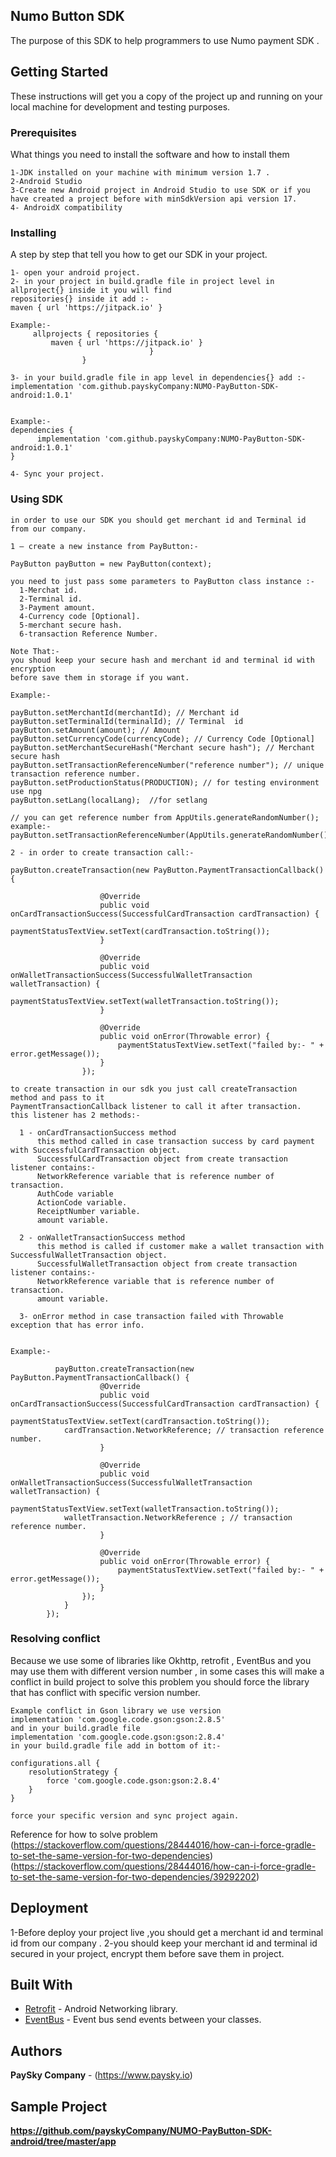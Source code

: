 ## Numo Button SDK

The purpose of this SDK to help programmers to use Numo payment SDK .

## Getting Started

These instructions will get you a copy of the project up and running on your local machine for development and testing purposes.

### Prerequisites

What things you need to install the software and how to install them

```
1-JDK installed on your machine with minimum version 1.7 .
2-Android Studio
3-Create new Android project in Android Studio to use SDK or if you have created a project before with minSdkVersion api version 17.
4- AndroidX compatibility
```

### Installing

A step by step that tell you how to get our SDK in your project.

```
1- open your android project.
2- in your project in build.gradle file in project level in allproject{} inside it you will find
repositories{} inside it add :-
maven { url 'https://jitpack.io' }

Example:-
     allprojects { repositories {
         maven { url 'https://jitpack.io' }
                               }
                }
			  
3- in your build.gradle file in app level in dependencies{} add :-    
implementation 'com.github.payskyCompany:NUMO-PayButton-SDK-android:1.0.1'


Example:-
dependencies {
      implementation 'com.github.payskyCompany:NUMO-PayButton-SDK-android:1.0.1'
}

4- Sync your project.

```

### Using SDK

```
in order to use our SDK you should get merchant id and Terminal id from our company.

1 – create a new instance from PayButton:-  

PayButton payButton = new PayButton(context);

you need to just pass some parameters to PayButton class instance :-
  1-Merchat id.
  2-Terminal id.
  3-Payment amount.
  4-Currency code [Optional].
  5-merchant secure hash.
  6-transaction Reference Number.
  
Note That:-
you shoud keep your secure hash and merchant id and terminal id with encryption 
before save them in storage if you want.

Example:-

payButton.setMerchantId(merchantId); // Merchant id
payButton.setTerminalId(terminalId); // Terminal  id
payButton.setAmount(amount); // Amount
payButton.setCurrencyCode(currencyCode); // Currency Code [Optional]
payButton.setMerchantSecureHash("Merchant secure hash"); // Merchant secure hash
payButton.setTransactionReferenceNumber("reference number"); // unique transaction reference number.
payButton.setProductionStatus(PRODUCTION); // for testing environment use npg
payButton.setLang(localLang);  //for setlang 

// you can get reference number from AppUtils.generateRandomNumber();
example:-        
payButton.setTransactionReferenceNumber(AppUtils.generateRandomNumber());
       
2 - in order to create transaction call:-

payButton.createTransaction(new PayButton.PaymentTransactionCallback() {

                    @Override
                    public void onCardTransactionSuccess(SuccessfulCardTransaction cardTransaction) {
                        paymentStatusTextView.setText(cardTransaction.toString());
                    }

                    @Override
                    public void onWalletTransactionSuccess(SuccessfulWalletTransaction walletTransaction) {
                        paymentStatusTextView.setText(walletTransaction.toString());
                    }

                    @Override
                    public void onError(Throwable error) {
                        paymentStatusTextView.setText("failed by:- " + error.getMessage());
                    }
                });

to create transaction in our sdk you just call createTransaction method and pass to it
PaymentTransactionCallback listener to call it after transaction.
this listener has 2 methods:-

  1 - onCardTransactionSuccess method
      this method called in case transaction success by card payment with SuccessfulCardTransaction object.
      SuccessfulCardTransaction object from create transaction listener contains:-
      NetworkReference variable that is reference number of transaction.
      AuthCode variable
      ActionCode variable.
      ReceiptNumber variable.
      amount variable.
      
  2 - onWalletTransactionSuccess method 
      this method is called if customer make a wallet transaction with SuccessfulWalletTransaction object.
      SuccessfulWalletTransaction object from create transaction listener contains:-
      NetworkReference variable that is reference number of transaction.
      amount variable.
      
  3- onError method in case transaction failed with Throwable exception that has error info.
  
  
Example:- 

          payButton.createTransaction(new PayButton.PaymentTransactionCallback() {
                    @Override
                    public void onCardTransactionSuccess(SuccessfulCardTransaction cardTransaction) {
                        paymentStatusTextView.setText(cardTransaction.toString());
			cardTransaction.NetworkReference; // transaction reference number.
                    }

                    @Override
                    public void onWalletTransactionSuccess(SuccessfulWalletTransaction walletTransaction) {
                        paymentStatusTextView.setText(walletTransaction.toString());
			walletTransaction.NetworkReference ; // transaction reference number.
                    }

                    @Override
                    public void onError(Throwable error) {
                        paymentStatusTextView.setText("failed by:- " + error.getMessage());
                    }
                });
            }
        });

```

### Resolving conflict

Because we use some of libraries like Okhttp, retrofit , EventBus and you may use them with different version number ,
in some cases this will make a conflict in build project to solve this problem you should force the library that has conflict
with specific version number.
```
Example conflict in Gson library we use version  
implementation 'com.google.code.gson:gson:2.8.5'
and in your build.gradle file
implementation 'com.google.code.gson:gson:2.8.4'
in your build.gradle file add in bottom of it:-

configurations.all {
    resolutionStrategy { 
        force 'com.google.code.gson:gson:2.8.4'
    }
}

force your specific version and sync project again.
```
 Reference for how to solve problem
(https://stackoverflow.com/questions/28444016/how-can-i-force-gradle-to-set-the-same-version-for-two-dependencies)
(https://stackoverflow.com/questions/28444016/how-can-i-force-gradle-to-set-the-same-version-for-two-dependencies/39292202)


## Deployment

1-Before deploy your project live ,you should get a merchant id and terminal id from our company .
2-you should keep your merchant id and terminal id secured
in your project, encrypt them before save them in project.

## Built With

* [Retrofit](http://square.github.io/retrofit/) - Android Networking library.
* [EventBus](https://github.com/greenrobot/EventBus) - Event bus send events between your classes.


## Authors

**PaySky Company** - (https://www.paysky.io)

## Sample Project
**https://github.com/payskyCompany/NUMO-PayButton-SDK-android/tree/master/app**


